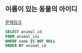 ## 이름이 있는 동물의 아이디
[문제링크](https://school.programmers.co.kr/learn/courses/30/lessons/59407)
```sql
SELECT animal_id
FROM animal_ins
WHERE name IS NOT NULL
ORDER BY animal_id
```
